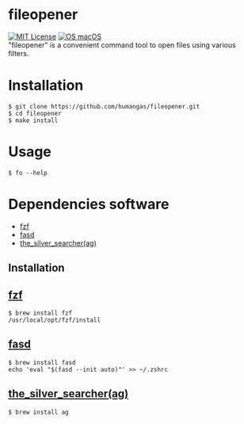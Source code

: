 # fileopener
[![MIT License](http://img.shields.io/badge/license-MIT-blue.svg?style=flat)](LICENSE)
[![OS macOS](https://img.shields.io/badge/OS-macOS-blue.svg)](OS)  
"fileopener" is a convenient command tool to open files using various filters.


# Installation
```
$ git clone https://github.com/humangas/fileopener.git
$ cd fileopener
$ make install
```


# Usage
```
$ fo --help
```


# Dependencies software
- [fzf](https://github.com/junegunn/fzf)
- [fasd](https://github.com/clvv/fasd)
- [the_silver_searcher(ag)](https://github.com/ggreer/the_silver_searcher)

## Installation
## [fzf](https://github.com/junegunn/fzf#using-homebrew)
```
$ brew install fzf
/usr/local/opt/fzf/install
```

## [fasd](https://github.com/clvv/fasd#install)
```
$ brew install fasd
echo 'eval "$(fasd --init auto)"' >> ~/.zshrc
```

## [the_silver_searcher(ag)](https://github.com/ggreer/the_silver_searcher#macos)
```
$ brew install ag
```
